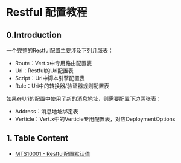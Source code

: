 # Restful 配置教程

## 0.Introduction

一个完整的Restful配置主要涉及下列几张表：

* Route：Vert.x中专用路由配置表
* Uri：Restful的Uri配置表
* Script：Uri中脚本引擎配置表
* Rule：Uri中的转换器/验证器规则配置表

如果在Uri的配置中使用了新的消息地址，则需要配置下边两张表：

* Address：消息地址绑定表
* Verticle：Vert.x中的Verticle专用配置表，对应DeploymentOptions

## 1. Table Content

* [MTS10001 - Restful配置默认值](/environment/implementation/32restful-configuration/vtx10001-default-values.md)



